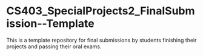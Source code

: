 # CS403_SpecialProjects2_FinalSubmission--Template
This is a template repository for final submissions by students finishing their projects and passing their oral exams.
